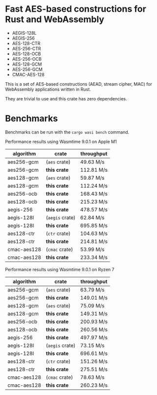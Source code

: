 # Fast AES-based constructions for Rust and WebAssembly

* AEGIS-128L
* AEGIS-256
* AES-128-CTR
* AES-256-CTR
* AES-128-OCB
* AES-256-OCB
* AES-128-GCM
* AES-256-GCM
* CMAC-AES-128

This is a set of AES-based constructions (AEAD, stream cipher, MAC) for WebAssembly applications written in Rust.

They are trivial to use and this crate has zero dependencies.

# Benchmarks

Benchmarks can be run with the `cargo wasi bench` command.

Performance results using Wasmtime 9.0.1 on Apple M1

| algorithm   | crate           | throughput |
| ----------- | --------------- | ---------- |
| aes256-gcm  | (`aes` crate)   | 49.63 M/s  |
| aes256-gcm  | **this crate**  | 112.81 M/s |
| aes128-gcm  | (`aes` crate)   | 59.87 M/s  |
| aes128-gcm  | **this crate**  | 112.24 M/s |
| aes256-ocb  | **this crate**  | 168.43 M/s |
| aes128-ocb  | **this crate**  | 215.23 M/s |
| aegis-256   | **this crate**  | 478.57 M/s |
| aegis-128l  | (`aegis` crate) | 62.84 M/s  |
| aegis-128l  | **this crate**  | 695.85 M/s |
| aes128-ctr  | (`ctr` crate)   | 104.63 M/s |
| aes128-ctr  | **this crate**  | 214.81 M/s |
| cmac-aes128 | (`cmac` crate)  | 53.99 M/s  |
| cmac-aes128 | **this crate**  | 233.34 M/s |

Performance results using Wasmtime 9.0.1 on Ryzen 7

| algorithm   | crate           | throughput |
| ----------- | --------------- | ---------- |
| aes256-gcm  | (`aes` crate)   | 63.79 M/s  |
| aes256-gcm  | **this crate**  | 149.01 M/s |
| aes128-gcm  | (`aes` crate)   | 75.09 M/s  |
| aes128-gcm  | **this crate**  | 149.31 M/s |
| aes256-ocb  | **this crate**  | 200.93 M/s |
| aes128-ocb  | **this crate**  | 260.56 M/s |
| aegis-256   | **this crate**  | 497.97 M/s |
| aegis-128l  | (`aegis` crate) | 73.15 M/s  |
| aegis-128l  | **this crate**  | 696.61 M/s |
| aes128-ctr  | (`ctr` crate)   | 151.26 M/s |
| aes128-ctr  | **this crate**  | 275.51 M/s |
| cmac-aes128 | (`cmac` crate)  | 78.63 M/s  |
| cmac-aes128 | **this crate**  | 260.23 M/s |
